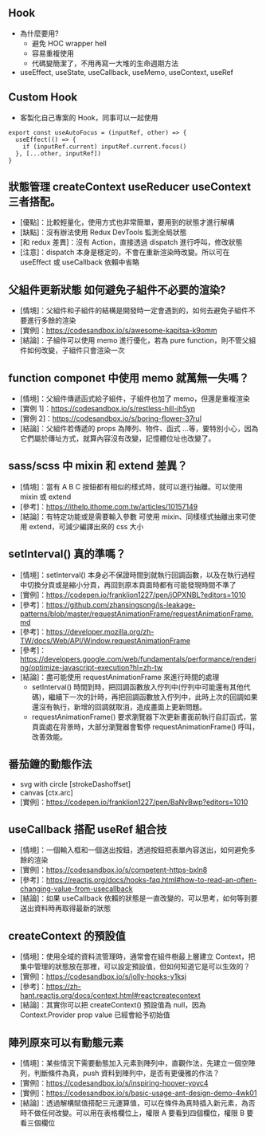 ## Hook

- 為什麼要用?
  - 避免 HOC wrapper hell
  - 容易重複使用
  - 代碼變簡潔了，不用再寫一大堆的生命週期方法
- useEffect, useState, useCallback, useMemo, useContext, useRef

## Custom Hook

- 客製化自己專案的 Hook，同事可以一起使用

```
export const useAutoFocus = (inputRef, other) => {
  useEffect(() => {
    if (inputRef.current) inputRef.current.focus()
  }, [...other, inputRef])
}
```

## 狀態管理 createContext useReducer useContext 三者搭配。

- [優點]：比較輕量化，使用方式也非常簡單，要用到的狀態才進行解構
- [缺點]：沒有辦法使用 Redux DevTools 監測全局狀態
- [和 redux 差異]：沒有 Action，直接透過 dispatch 進行呼叫，修改狀態
- [注意]：dispatch 本身是穩定的，不會在重新渲染時改變。所以可在 useEffect 或 useCallback 依賴中省略

## 父組件更新狀態 如何避免子組件不必要的渲染?

- [情境]：父組件和子組件的結構是開發時一定會遇到的，如何去避免子組件不要進行多餘的渲染
- [實例]：https://codesandbox.io/s/awesome-kapitsa-k9omm
- [結論]：子組件可以使用 memo 進行優化，若為 pure function，則不管父組件如何改變，子組件只會渲染一次

## function componet 中使用 memo 就萬無一失嗎？

- [情境]：父組件傳遞函式給子組件，子組件也加了 memo，但還是重複渲染
- [實例 1]：https://codesandbox.io/s/restless-hill-ih5yn
- [實例 2]：https://codesandbox.io/s/boring-flower-37rul
- [結論]：父組件若傳遞的 props 為陣列、物件、函式 ...等，要特別小心，因為它們屬於傳址方式，就算內容沒有改變，記憶體位址也改變了。

## sass/scss 中 mixin 和 extend 差異？

- [情境]：當有 A B C 按鈕都有相似的樣式時，就可以進行抽離。可以使用 mixin 或 extend
- [參考]：https://ithelp.ithome.com.tw/articles/10157149
- [結論]：有特定功能或是需要輸入參數 可使用 mixin、同樣樣式抽離出來可使用 extend，可減少編譯出來的 css 大小

## setInterval() 真的準嗎？

- [情境]：setInterval() 本身必不保證時間到就執行回調函數，以及在執行過程中切換分頁或是縮小分頁，再回到原本頁面時都有可能發現時間不準了
- [實例]：https://codepen.io/franklion1227/pen/jOPXNBL?editors=1010
- [參考]：https://github.com/zhansingsong/js-leakage-patterns/blob/master/requestAnimationFrame/requestAnimationFrame.md
- [參考]：https://developer.mozilla.org/zh-TW/docs/Web/API/Window.requestAnimationFrame
- [參考]：https://developers.google.com/web/fundamentals/performance/rendering/optimize-javascript-execution?hl=zh-tw
- [結論]：盡可能使用 requestAnimationFrame 來進行時間的處理
  - setInterval() 時間到時，把回調函數放入佇列中(佇列中可能還有其他代碼)，繼續下一次的計時，再把回調函數放入佇列中，此時上次的回調如果還沒有執行，新增的回調就取消，造成畫面上更新問題。
  - requestAnimationFrame() 要求瀏覽器下次更新畫面前執行自訂函式，當頁面處在背景時，大部分瀏覽器會暫停 requestAnimationFrame() 呼叫，改善效能。

## 番茄鐘的動態作法

- svg with circle [strokeDashoffset]
- canvas [ctx.arc]
- [實例]：https://codepen.io/franklion1227/pen/BaNvBwp?editors=1010

## useCallback 搭配 useRef 組合技

- [情境]：一個輸入框和一個送出按鈕，透過按鈕把表單內容送出，如何避免多餘的渲染
- [實例]：https://codesandbox.io/s/competent-https-bxln8
- [參考]：https://reactjs.org/docs/hooks-faq.html#how-to-read-an-often-changing-value-from-usecallback
- [結論]：如果 useCallback 依賴的狀態是一直改變的，可以思考，如何等到要送出資料時再取得最新的狀態

## createContext 的預設值

- [情境]：使用全域的資料流管理時，通常會在組件樹最上層建立 Context，把集中管理的狀態放在那裡，可以設定預設值，但如何知道它是可以生效的？
- [實例]：https://codesandbox.io/s/jolly-hooks-y1ksj
- [參考]：https://zh-hant.reactjs.org/docs/context.html#reactcreatecontext
- [結論]：其實你可以把 createContext() 預設值為 null，因為 Context.Provider prop value 已經會給予初始值

## 陣列原來可以有動態元素

- [情境]：某些情況下需要動態加入元素到陣列中，直觀作法，先建立一個空陣列，判斷條件為真，push 資料到陣列中，是否有更優雅的作法？
- [實例]：https://codesandbox.io/s/inspiring-hoover-yoyc4
- [實例]：https://codesandbox.io/s/basic-usage-ant-design-demo-4wk01
- [結論]：透過解構賦值搭配三元運算值，可以在條件為真時插入新元素，為否時不做任何改變。可以用在表格欄位上，權限 A 要看到四個欄位，權限 B 要看三個欄位
